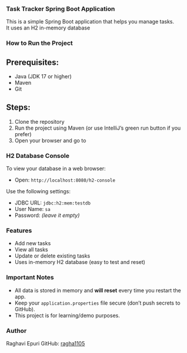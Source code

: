 ### Task Tracker Spring Boot Application
This is a simple Spring Boot application that helps you manage tasks.  
It uses an H2 in-memory database

### How to Run the Project

## Prerequisites:
- Java (JDK 17 or higher)
- Maven
- Git

## Steps:
1. Clone the repository
2. Run the project using Maven (or use IntelliJ’s green run button if you prefer)
3. Open your browser and go to

### H2 Database Console
To view your database in a web browser:
- Open: `http://localhost:8080/h2-console`

Use the following settings:

- JDBC URL: `jdbc:h2:mem:testdb`
- User Name: `sa`
- Password: *(leave it empty)*

### Features
- Add new tasks
- View all tasks
- Update or delete existing tasks
- Uses in-memory H2 database (easy to test and reset)

### Important Notes
- All data is stored in memory and **will reset** every time you restart the app.
- Keep your `application.properties` file secure (don’t push secrets to GitHub).
- This project is for learning/demo purposes.


### Author

Raghavi Epuri
GitHub: [ragha1105](https://github.com/ragha1105)

